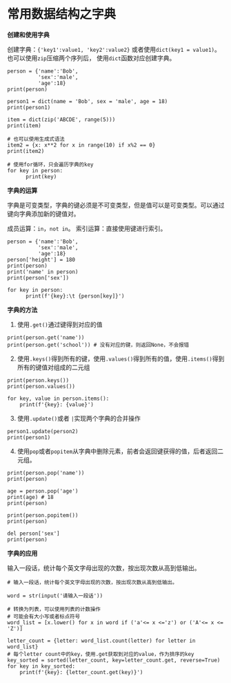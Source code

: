 # 常用数据结构之字典

**创建和使用字典**

创建字典：`{'key1':value1, 'key2':value2}` 或者使用`dict(key1 = value1)`。也可以使用`zip`压缩两个序列后，
使用`dict`函数对应创建字典。

```
person = {'name':'Bob',
          'sex':'male',
          'age':18}
print(person)

person1 = dict(name = 'Bob', sex = 'male', age = 18)
print(person1)

item = dict(zip('ABCDE', range(5)))
print(item)

# 也可以使用生成式语法
item2 = {x: x**2 for x in range(10) if x%2 == 0}
print(item2)

# 使用for循环，只会遍历字典的key
for key in person:
      print(key)
```

**字典的运算**

字典是可变类型，字典的键必须是不可变类型，但是值可以是可变类型。可以通过键向字典添加新的键值对。

成员运算：`in`，`not in`。 索引运算：直接使用键进行索引。

```
person = {'name':'Bob',
          'sex':'male',
          'age':18}
person['height'] = 180
print(person)
print('name' in person)
print(person['sex'])

for key in person:
      print(f'{key}:\t {person[key]}')
```

**字典的方法**

1. 使用`.get()`通过键得到对应的值

```
print(person.get('name'))
print(person.get('school')) # 没有对应的键，则返回None，不会报错
```

2. 使用`.keys()`得到所有的键，使用`.values()`得到所有的值，使用`.items()`得到所有的键值对组成的二元组

```
print(person.keys())
print(person.values())

for key, value in person.items():
    print(f'{key}: {value}')
```

3. 使用`.update()`或者 `|`实现两个字典的合并操作

```
person1.update(person2)
print(person1)
```

4. 使用`pop`或者`popitem`从字典中删除元素，前者会返回键获得的值，后者返回二元组。

```
print(person.pop('name'))
print(person)

age = person.pop('age') 
print(age) # 18
print(person)

print(person.popitem())
print(person)

del person['sex']
print(person)
```

**字典的应用**

输入一段话，统计每个英文字母出现的次数，按出现次数从高到低输出。

```
# 输入一段话，统计每个英文字母出现的次数，按出现次数从高到低输出。

word = str(input('请输入一段话'))

# 转换为列表，可以使用列表的计数操作
# 可能会有大小写或者标点符号
word_list = [x.lower() for x in word if ('a'<= x <='z') or ('A'<= x <= 'Z')] 

letter_count = {letter: word_list.count(letter) for letter in word_list}
# 每个letter count中的key，使用.get获取到对应的value，作为排序的key
key_sorted = sorted(letter_count, key=letter_count.get, reverse=True)
for key in key_sorted:
    print(f'{key}: {letter_count.get(key)}')
```
